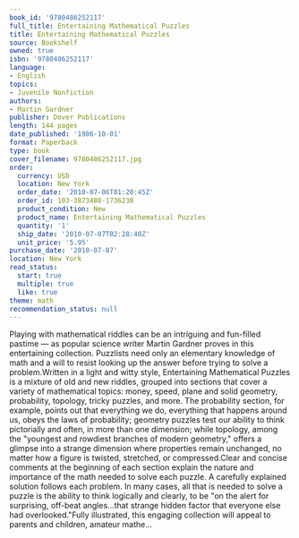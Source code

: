 ```yaml
---
book_id: '9780486252117'
full_title: Entertaining Mathematical Puzzles
title: Entertaining Mathematical Puzzles
source: Bookshelf
owned: true
isbn: '9780486252117'
language:
- English
topics:
- Juvenile Nonfiction
authors:
- Martin Gardner
publisher: Dover Publications
length: 144 pages
date_published: '1986-10-01'
format: Paperback
type: book
cover_filename: 9780486252117.jpg
order:
  currency: USD
  location: New York
  order_date: '2010-07-06T01:20:45Z'
  order_id: 103-3873488-1736230
  product_condition: New
  product_name: Entertaining Mathematical Puzzles
  quantity: '1'
  ship_date: '2010-07-07T02:28:40Z'
  unit_price: '5.95'
purchase_date: '2010-07-07'
location: New York
read_status:
  start: true
  multiple: true
  like: true
theme: math
recommendation_status: null
---
```

Playing with mathematical riddles can be an intriguing and fun-filled pastime — as popular science writer Martin Gardner proves in this entertaining collection. Puzzlists need only an elementary knowledge of math and a will to resist looking up the answer before trying to solve a problem.Written in a light and witty style, Entertaining Mathematical Puzzles is a mixture of old and new riddles, grouped into sections that cover a variety of mathematical topics: money, speed, plane and solid geometry, probability, topology, tricky puzzles, and more. The probability section, for example, points out that everything we do, everything that happens around us, obeys the laws of probability; geometry puzzles test our ability to think pictorially and often, in more than one dimension; while topology, among the "youngest and rowdiest branches of modern geometry," offers a glimpse into a strange dimension where properties remain unchanged, no matter how a figure is twisted, stretched, or compressed.Clear and concise comments at the beginning of each section explain the nature and importance of the math needed to solve each puzzle. A carefully explained solution follows each problem. In many cases, all that is needed to solve a puzzle is the ability to think logically and clearly, to be "on the alert for surprising, off-beat angles...that strange hidden factor that everyone else had overlooked."Fully illustrated, this engaging collection will appeal to parents and children, amateur mathe...
